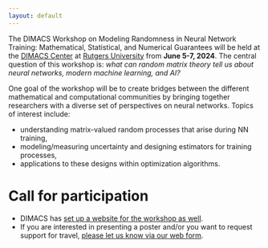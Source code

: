 ```yaml
---
layout: default
---
```



The DIMACS Workshop on Modeling Randomness in Neural Network Training: Mathematical, Statistical, and Numerical Guarantees will be held at the [DIMACS Center](http://dimacs.rutgers.edu/) at [Rutgers University](http://www.rutgers.edu/) from **June 5-7, 2024**. The central question of this workshop is: *what can random matrix theory tell us about neural networks, modern machine learning, and AI?*

One goal of the workshop will be to create bridges between the different mathematical and computational communities by bringing together researchers with a diverse set of perspectives on neural networks. Topics of interest include:

* understanding matrix-valued random processes that arise during NN training, 
* modeling/measuring uncertainty and designing estimators for training processes,
* applications to these designs within optimization algorithms.

# Call for participation

* DIMACS has [set up a website for the workshop as well](http://dimacs.rutgers.edu/events/details?eID=2772).
* If you are interested in presenting a poster and/or you want to request support for travel, [please let us know via our web form](https://docs.google.com/forms/d/e/1FAIpQLSdmOLPs60JORe8-1aTebHKmO1GI_aFwqRwZbjkYPJZj_zVyzg/viewform).